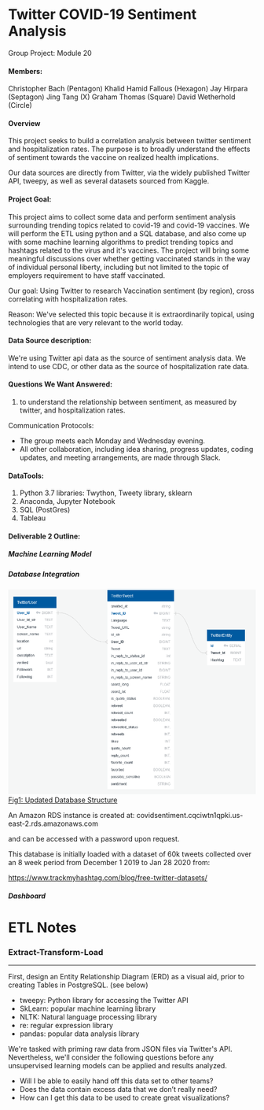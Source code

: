
# Twitter COVID-19 Sentiment Analysis
Group Project: Module 20 

#### Members:
Christopher Bach (Pentagon)
Khalid Hamid Fallous (Hexagon)
Jay Hirpara (Septagon)
Jing Tang (X)
Graham Thomas (Square)
David Wetherhold (Circle)




#### Overview
This project seeks to build a correlation analysis between twitter sentiment and hospitalization rates.  The purpose is to broadly understand the effects of sentiment towards the vaccine on realized health implications.

Our data sources are directly from Twitter, via the widely published Twitter API, tweepy, as well as several datasets
sourced from Kaggle.


#### Project Goal:

This project aims to collect some data and perform sentiment analysis surrounding trending topics related to covid-19 and covid-19 vaccines. We will perform the ETL using python and a SQL database, and also come up with some machine learning algorithms to predict trending topics and hashtags related to the virus and it's vaccines.  The project will bring some meaningful discussions over whether getting vaccinated stands in the way of individual personal liberty, including but not limited to the topic of employers requirement to have staff vaccinated.

Our goal: Using Twitter to research Vaccination sentiment (by region), cross correlating with hospitalization rates.

Reason:
We've selected this topic because it is extraordinarily topical, using technologies that are very relevant to the world today. 



#### Data Source description:
We're using Twitter api data as the source of sentiment analysis data.
We intend to use CDC, or other data as the source of hospitalization rate data.

#### Questions We Want Answered:

1. to understand the relationship between sentiment, as measured by twitter, and hospitalization rates.


Communication Protocols:
- The group meets each Monday and Wednesday evening.
- All other collaboration, including idea sharing, progress updates, coding updates, and meeting arrangements, are made through Slack.


#### DataTools: 
1. Python 3.7 libraries: Twython, Tweety library, sklearn
2. Anaconda, Jupyter Notebook
3. SQL (PostGres)
4. Tableau 





#### Deliverable 2 Outline:



##### Machine Learning Model





##### Database Integration


![Fig1: Updated Database Structure](02.Database/UpdatedDBStructure.png)
[Fig1: Updated Database Structure](02.Database/UpdatedDBStructure.png?raw=true "Fig1: Updated Database Structure")

An Amazon RDS instance is created at:
covidsentiment.cqciwtn1qpki.us-east-2.rds.amazonaws.com

and can be accessed with a password upon request.

This database is initially loaded with a dataset of 60k tweets collected over an 8 week period from December 1 2019 to Jan 28 2020 from:

https://www.trackmyhashtag.com/blog/free-twitter-datasets/







##### Dashboard








































# ETL Notes
### Extract-Transform-Load
--- 
First, design an Entity Relationship Diagram (ERD) as a visual aid, prior to creating Tables in PostgreSQL. (see below)

  
  
  
 -    tweepy: Python library for accessing the Twitter API
 -   SkLearn: popular machine learning library
 -    NLTK: Natural language processing library
 -   re: regular expression library
 -   pandas: popular data analysis library
  
  
  
We're tasked with priming raw data from JSON files via Twitter's API.\
Nevertheless, we'll consider the following questions before any unsupervised learning models can be applied and results analyzed. 

   -  Will I be able to easily hand off this data set to other teams?
   -  Does the data contain excess data that we don’t really need?
   -  How can I get this data to be used to create great visualizations?




